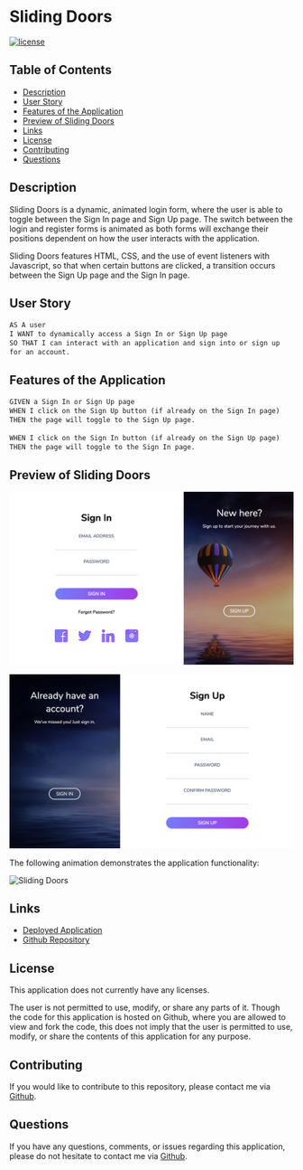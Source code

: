 # Sliding Doors

[![license](https://img.shields.io/badge/license-Unlicense-blue.svg)](http://unlicense.org/)

## Table of Contents
*  [Description](#description)
*  [User Story](#user-story)
*  [Features of the Application](#features-of-the-application)
*  [Preview of Sliding Doors](#preview-of-sliding-doors)
*  [Links](#links)
*  [License](#license)
*  [Contributing](#contributing)
*  [Questions](#questions)

## Description

Sliding Doors is a dynamic, animated login form, where the user is able to toggle between the Sign In page and Sign Up page. The switch between the login and register forms is animated as both forms will exchange their positions dependent on how the user interacts with the application.

Sliding Doors features HTML, CSS, and the use of event listeners with Javascript, so that when certain buttons are clicked, a transition occurs between the Sign Up page and the Sign In page.

## User Story
~~~
AS A user  
I WANT to dynamically access a Sign In or Sign Up page  
SO THAT I can interact with an application and sign into or sign up for an account.  
~~~

## Features of the Application
~~~
GIVEN a Sign In or Sign Up page  
WHEN I click on the Sign Up button (if already on the Sign In page)  
THEN the page will toggle to the Sign Up page.  

WHEN I click on the Sign In button (if already on the Sign Up page)  
THEN the page will toggle to the Sign In page.  
~~~

## Preview of Sliding Doors

![Sign In Page Preview](images/signInPagePreview.png)

![Sign Up Page Preview](images/signUpPagePreview.png)

The following animation demonstrates the application functionality:

![Sliding Doors](https://github.com/rh9891/SlidingDoors/blob/master/images/slidingDoorsPreview.gif)

## Links
- [Deployed Application](https://rh9891.github.io/SlidingDoors)
- [Github Repository](https://github.com/rh9891/SlidingDoors)

## License

This application does not currently have any licenses.

The user is not permitted to use, modify, or share any parts of it. Though the code for this application is hosted on Github, where you are allowed to view and fork the code, this does not imply that the user is permitted to use, modify, or share the contents of this application for any purpose.

## Contributing

If you would like to contribute to this repository, please contact me via [Github](https://github.com/rh9891).

## Questions

If you have any questions, comments, or issues regarding this application, please do not hesitate to contact me via [Github](https://github.com/rh9891).